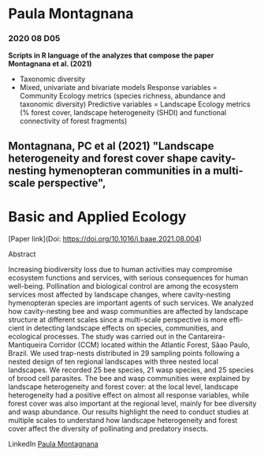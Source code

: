 # Paula Montagnana <br>
### 2020 08 D05 <br>

<b>Scripts in R language of the analyzes that compose the paper Montagnana et al. (2021)</b>
- Taxonomic diversity
- Mixed, univariate and bivariate models
Response variables = Community Ecology metrics (species richness, abundance and
taxonomic diversity)
Predictive variables = Landscape Ecology metrics (% forest cover, landscape heterogeneity
(SHDI) and functional connectivity of forest fragments)

## <b>Montagnana, PC et al (2021) "Landscape heterogeneity and forest cover shape cavity-nesting hymenopteran communities in a multi-scale perspective", 
# Basic and Applied Ecology </b>

[Paper link](Doi: https://doi.org/10.1016/j.baae.2021.08.004)<br>

Abstract

Increasing biodiversity loss due to human activities may compromise ecosystem functions and services, with serious consequences for human well-being. 
Pollination and biological control are among the ecosystem services most affected by landscape changes, where cavity-nesting hymenopteran species are important 
agents of such services. We analyzed how cavity-nesting bee and wasp communities are affected by landscape structure at different scales since a multi-scale 
perspective is more effi- cient in detecting landscape effects on species, communities, and ecological processes. The study was carried out in the 
Cantareira-Mantiqueira Corridor (CCM) located within the Atlantic Forest, Sãao Paulo, Brazil. We used trap-nests distributed in 29 sampling points following 
a nested design of ten regional landscapes with three nested local landscapes. We recorded 25 bee species, 21 wasp species, and 25 species of brood cell parasites. 
The bee and wasp communities were explained by landscape heterogeneity and forest cover: at the local level, landscape heterogeneity had a positive effect on 
almost all response variables, while forest cover was also important at the regional level, mainly for bee diversity and wasp abundance. Our results highlight 
the need to conduct studies at multiple scales to understand how landscape heterogeneity and forest cover affect the diversity of pollinating and predatory insects.

LinkedIn
[Paula Montagnana](https://www.linkedin.com/in/paula-montag/)<br>
